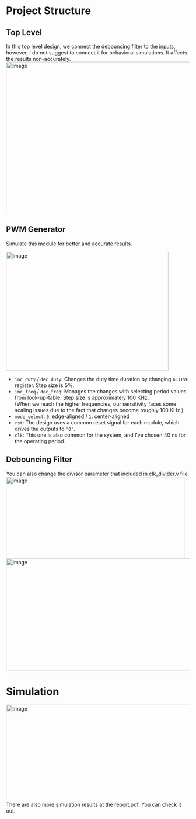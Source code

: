 # Project Structure
## Top Level
In this top level design, we connect the debouncing filter to the inputs, however, I do not suggest to connect it for behavioral simulations. It affects the results non-accurately.
<img width="975" height="416" alt="image" src="https://github.com/user-attachments/assets/2ba6cc4d-8216-46d4-9e21-eb3493c6836d" />
## PWM Generator
Simulate this module for better and accurate results.

<img width="445" height="325" alt="image" src="https://github.com/user-attachments/assets/80624724-86a3-4545-aa72-39301c68155a" />

- `inc_duty` / `dec_duty`: Changes the duty time duration by changing `ACTIVE` register. Step size is 5%.
- `inc_freq` / `dec_freq`: Manages the changes with selecting period values from look-up-table. Step size is approximately 100 KHz.  
  (When we reach the higher frequencies, our sensitivity faces some scaling issues due to the fact that changes become roughly 100 KHz.)
- `mode_select`:  `0`: edge-aligned / `1`: center-aligned
- `rst`: The design uses a common reset signal for each module, which drives the outputs to `'0'`.
- `clk`: This one is also common for the system, and I’ve chosen 40 ns for the operating period.

## Debouncing Filter
You can also change the divisor parameter that included in clk_divider.v file.
<img width="489" height="223" alt="image" src="https://github.com/user-attachments/assets/0e927cbe-3047-40e1-8f7f-79646c1543c3" />
<img width="969" height="308" alt="image" src="https://github.com/user-attachments/assets/1581621f-ee43-4423-b587-9a2e91d177d9" />
# Simulation
<img width="1448" height="264" alt="image" src="https://github.com/user-attachments/assets/2fd29690-f102-4c00-b87b-b72aa975b64c" />
There are also more simulation results at the report.pdf. You can check it out.

